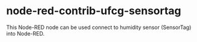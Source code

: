# node-red-contrib-ufcg-sensortag
This Node-RED node can be used connect to humidity sensor (SensorTag) into Node-RED.
